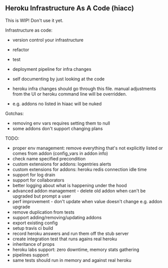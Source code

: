 Heroku Infrastructure As A Code (hiacc)
-------

This is WIP! Don't use it yet.

Infrastructure as code:
- version control your infrastructure
- refactor 
- test
- deployment pipeline for infra changes
- self documenting by just looking at the code

- heroku infra changes should go through this file. manual adjustments from the UI or heroku command line will be overridden.
- e.g. addons no listed in hiaac will be nuked


Gotchas:
- removing env vars requires setting them to null
- some addons don't support changing plans


TODO:
- proper env management: remove everything that's not explicitly listed or comes from addon (config_vars in addon info)
- check name specified precondition
- custom extensions for addons: logentries alerts
- custom extensions for addons: heroku redis connection idle time
- support for log drain
- support for collaborators
- better logging about what is happening under the hood
- advanced addon management - delete old addon when can't be upgraded but prompt a user
- perf improvement - don't update when value doesn't change e.g. addon upgrade
- remove duplication from tests
- support adding/removing/updating addons 
- export existing config 
- setup travis ci build 
- record heroku answers and run them off the stub server 
- create integration test that runs agains real heroku 
- inheritance of props
- heroku labs support: zero downtime, memory stats gathering
- pipelines support
- same tests should run in memory and against real heroku

